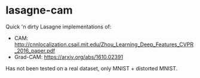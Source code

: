 # lasagne-cam

Quick 'n dirty Lasagne implementations of:
* CAM: http://cnnlocalization.csail.mit.edu/Zhou_Learning_Deep_Features_CVPR_2016_paper.pdf
* Grad-CAM: https://arxiv.org/abs/1610.02391

Has not been tested on a real dataset, only MNIST + distorted MNIST.
